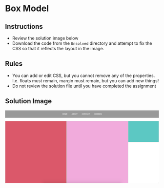 # Box Model


## Instructions
- Review the solution image below
- Download the code from the `Unsolved` directory and attempt to fix the CSS so that it reflects the layout in the image.

## Rules
- You can add or edit CSS, but you cannot remove any of the properties. I.e. floats must remain, margin must remain, but you can add new things!
- Do not review the solution file until you have completed the assignment

## Solution Image
![SolutionImage](./Unsolved/layout-image.png)